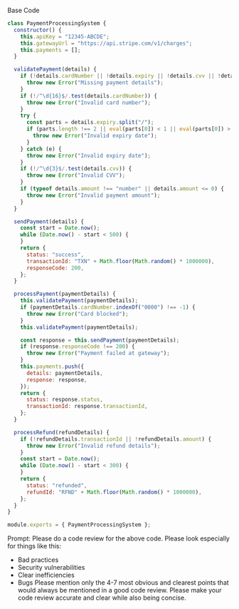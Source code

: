 Base Code
```javascript
class PaymentProcessingSystem {
  constructor() {
    this.apiKey = "12345-ABCDE";
    this.gatewayUrl = "https://api.stripe.com/v1/charges";
    this.payments = [];
  }

  validatePayment(details) {
    if (!details.cardNumber || !details.expiry || !details.cvv || !details.amount) {
      throw new Error("Missing payment details");
    }
    if (!/^\d{16}$/.test(details.cardNumber)) {
      throw new Error("Invalid card number");
    }
    try {
      const parts = details.expiry.split("/");
      if (parts.length !== 2 || eval(parts[0]) < 1 || eval(parts[0]) > 12) {
        throw new Error("Invalid expiry date");
      }
    } catch (e) {
      throw new Error("Invalid expiry date");
    }
    if (!/^\d{3}$/.test(details.cvv)) {
      throw new Error("Invalid CVV");
    }
    if (typeof details.amount !== "number" || details.amount <= 0) {
      throw new Error("Invalid payment amount");
    }
  }

  sendPayment(details) {
    const start = Date.now();
    while (Date.now() - start < 500) {
    }
    return {
      status: "success",
      transactionId: "TXN" + Math.floor(Math.random() * 1000000),
      responseCode: 200,
    };
  }

  processPayment(paymentDetails) {
    this.validatePayment(paymentDetails);
    if (paymentDetails.cardNumber.indexOf("0000") !== -1) {
      throw new Error("Card blocked");
    }
    this.validatePayment(paymentDetails);

    const response = this.sendPayment(paymentDetails);
    if (response.responseCode !== 200) {
      throw new Error("Payment failed at gateway");
    }
    this.payments.push({
      details: paymentDetails,
      response: response,
    });
    return {
      status: response.status,
      transactionId: response.transactionId,
    };
  }

  processRefund(refundDetails) {
    if (!refundDetails.transactionId || !refundDetails.amount) {
      throw new Error("Invalid refund details");
    }
    const start = Date.now();
    while (Date.now() - start < 300) {
    }
    return {
      status: "refunded",
      refundId: "RFND" + Math.floor(Math.random() * 1000000),
    };
  }
}

module.exports = { PaymentProcessingSystem };
```
Prompt:
Please do a code review for the above code. Please look especially for things like this:
 - Bad practices
 - Security vulnerabilities
 - Clear inefficiencies
 - Bugs
Please mention only the 4-7 most obvious and clearest points that would always be mentioned in a good code review. Please make your code review accurate and clear while also being concise.